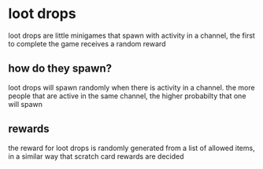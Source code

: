 # loot drops

loot drops are little minigames that spawn with activity in a channel, the first to complete the
game receives a random reward

## how do they spawn?

loot drops will spawn randomly when there is activity in a channel. the more people that are active
in the same channel, the higher probabilty that one will spawn

## rewards

the reward for loot drops is randomly generated from a list of allowed items, in a similar way that
scratch card rewards are decided

